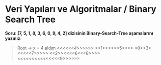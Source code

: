 # Veri Yapıları ve Algoritmalar / Binary Search Tree 

**Soru: [7, 5, 1, 8, 3, 6, 0, 9, 4, 2] dizisinin Binary-Search-Tree aşamalarını yazınız.**

>Root -> x = 4 aldım
><<<<<<*4*>>>>>>
><<1>><<<<5>>>>
><0><3><<<<<7>>>>>
><<2>><<<<6<<<8>>>>
><<<<<<<<<<<<<<<9>>>>>>